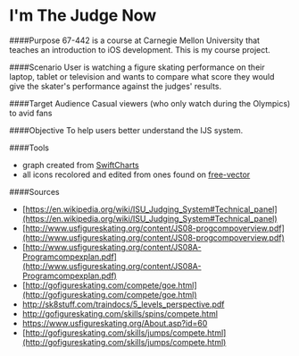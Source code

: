 # I'm The Judge Now
####Purpose
67-442 is a course at Carnegie Mellon University that teaches an introduction to iOS development. This is my course project.

####Scenario
User is watching a figure skating performance on their laptop, tablet or television and wants to compare what score they would give the skater's performance against the judges' results.

####Target Audience
Casual viewers (who only watch during the Olympics) to avid fans

####Objective
To help users better understand the IJS system.

####Tools
- graph created from [SwiftCharts](https://github.com/i-schuetz/SwiftCharts/tree/master)
- all icons recolored and edited from ones found on [free-vector](http://www.vecteezy.com/free-vector/figure-skating)

####Sources
- [https://en.wikipedia.org/wiki/ISU_Judging_System#Technical_panel](https://en.wikipedia.org/wiki/ISU_Judging_System#Technical_panel)
- [http://www.usfigureskating.org/content/JS08-progcompoverview.pdf](http://www.usfigureskating.org/content/JS08-progcompoverview.pdf)
- [http://www.usfigureskating.org/content/JS08A-Programcompexplan.pdf](http://www.usfigureskating.org/content/JS08A-Programcompexplan.pdf)
- [http://gofigureskating.com/compete/goe.html](http://gofigureskating.com/compete/goe.html)
- http://sk8stuff.com/traindocs/5_levels_perspective.pdf 
- http://gofigureskating.com/skills/spins/compete.html
- https://www.usfigureskating.org/About.asp?id=60
- [http://gofigureskating.com/skills/jumps/compete.html](http://gofigureskating.com/skills/jumps/compete.html)
